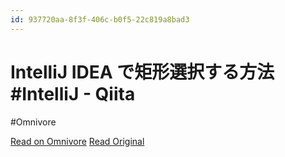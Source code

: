 ```yaml
---
id: 937720aa-8f3f-406c-b0f5-22c819a8bad3
---
```


# IntelliJ IDEA で矩形選択する方法 #IntelliJ - Qiita
#Omnivore

[Read on Omnivore](https://omnivore.app/me/intelli-j-idea-intelli-j-qiita-18f0ead6f7b)
[Read Original](https://qiita.com/_Hammer0724/items/0f93a0fd8ecb6b771c34)

